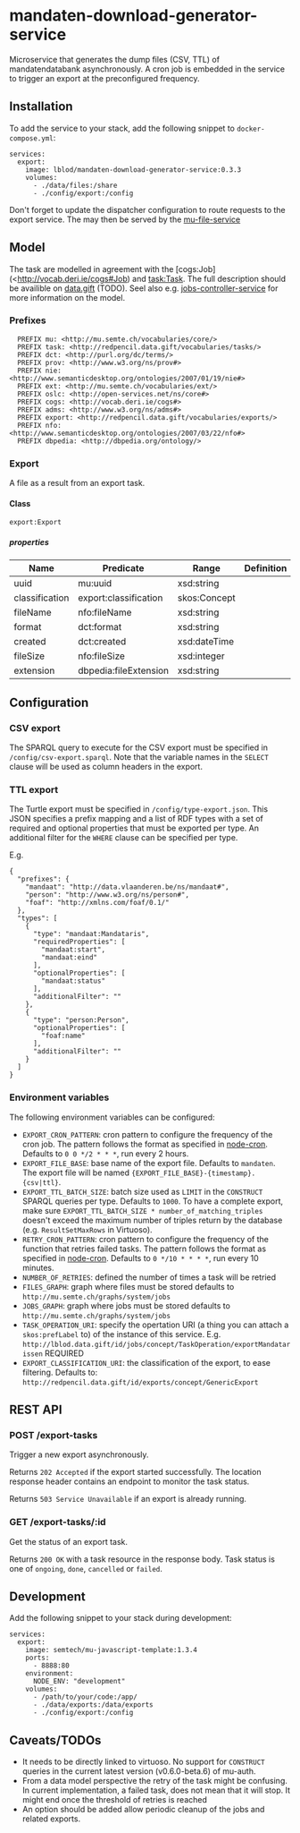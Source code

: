 # mandaten-download-generator-service

Microservice that generates the dump files (CSV, TTL) of mandatendatabank asynchronously. A cron job is embedded in the service to trigger an export at the preconfigured frequency.

## Installation
To add the service to your stack, add the following snippet to `docker-compose.yml`:
```
services:
  export:
    image: lblod/mandaten-download-generator-service:0.3.3
    volumes:
      - ./data/files:/share
      - ./config/export:/config
```

Don't forget to update the dispatcher configuration to route requests to the export service.
The may then be served by the [mu-file-service](https://github.com/mu-semtech/file-service)
## Model
The task are modelled in agreement with the [cogs:Job](<http://vocab.deri.ie/cogs#Job) and [task:Task](http://redpencil.data.gift/vocabularies/tasks/Task).
The full description should be availible on [data.gift](https://redpencil.data.gift/vocabularies/tasks) (TODO).
Seel also e.g. [jobs-controller-service](https://github.com/lblod/job-controller-service) for more information on the model.

### Prefixes
```
  PREFIX mu: <http://mu.semte.ch/vocabularies/core/>
  PREFIX task: <http://redpencil.data.gift/vocabularies/tasks/>
  PREFIX dct: <http://purl.org/dc/terms/>
  PREFIX prov: <http://www.w3.org/ns/prov#>
  PREFIX nie: <http://www.semanticdesktop.org/ontologies/2007/01/19/nie#>
  PREFIX ext: <http://mu.semte.ch/vocabularies/ext/>
  PREFIX oslc: <http://open-services.net/ns/core#>
  PREFIX cogs: <http://vocab.deri.ie/cogs#>
  PREFIX adms: <http://www.w3.org/ns/adms#>
  PREFIX export: <http://redpencil.data.gift/vocabularies/exports/>
  PREFIX nfo: <http://www.semanticdesktop.org/ontologies/2007/03/22/nfo#>
  PREFIX dbpedia: <http://dbpedia.org/ontology/>
```
### Export
A file as a result from an export task.
#### Class
`export:Export`
##### properties
Name | Predicate | Range | Definition
--- | --- | --- | ---
uuid |mu:uuid | xsd:string
classification | export:classification | skos:Concept
fileName | nfo:fileName | xsd:string
format | dct:format | xsd:string
created | dct:created | xsd:dateTime
fileSize | nfo:fileSize | xsd:integer
extension | dbpedia:fileExtension | xsd:string


## Configuration
### CSV export
The SPARQL query to execute for the CSV export must be specified in `/config/csv-export.sparql`. Note that the variable names in the `SELECT` clause will be used as column headers in the export.

### TTL export
The Turtle export must be specified in `/config/type-export.json`. This JSON specifies a prefix mapping and a list of RDF types with a set of required and optional properties that must be exported per type. An additional filter for the `WHERE` clause can be specified per type.

E.g.
```
{
  "prefixes": {
    "mandaat": "http://data.vlaanderen.be/ns/mandaat#",
    "person": "http://www.w3.org/ns/person#",
    "foaf": "http://xmlns.com/foaf/0.1/"
  },
  "types": [
    {
      "type": "mandaat:Mandataris",
      "requiredProperties": [
        "mandaat:start",
        "mandaat:eind"
      ],
      "optionalProperties": [
        "mandaat:status"
      ],
      "additionalFilter": ""
    },
    {
      "type": "person:Person",
      "optionalProperties": [
        "foaf:name"
      ],
      "additionalFilter": ""
    }
  ]
}
```

### Environment variables
The following environment variables can be configured:
* `EXPORT_CRON_PATTERN`: cron pattern to configure the frequency of the cron job. The pattern follows the format as specified in [node-cron](https://www.npmjs.com/package/cron#available-cron-patterns). Defaults to `0 0 */2 * * *`, run every 2 hours.
* `EXPORT_FILE_BASE`: base name of the export file. Defaults to `mandaten`. The export file will be named `{EXPORT_FILE_BASE}-{timestamp}.{csv|ttl}`.
* `EXPORT_TTL_BATCH_SIZE`: batch size used as `LIMIT` in the `CONSTRUCT` SPARQL queries per type. Defaults to `1000`. To have a complete export, make sure `EXPORT_TTL_BATCH_SIZE * number_of_matching_triples` doesn't exceed the maximum number of triples return by the database (e.g. `ResultSetMaxRows` in Virtuoso).
* `RETRY_CRON_PATTERN`: cron pattern to configure the frequency of the function that retries failed tasks. The pattern follows the format as specified in [node-cron](https://www.npmjs.com/package/cron#available-cron-patterns). Defaults to `0 */10 * * * *`, run every 10 minutes.
* `NUMBER_OF_RETRIES`: defined the number of times a task will be retried
* `FILES_GRAPH`: graph where files must be stored defaults to `http://mu.semte.ch/graphs/system/jobs`
* `JOBS_GRAPH`: graph where jobs must be stored defaults to `http://mu.semte.ch/graphs/system/jobs`
* `TASK_OPERATION_URI`: specify the opertation URI (a thing you can attach a `skos:prefLabel` to) of the instance of this service. E.g. `http://lblod.data.gift/id/jobs/concept/TaskOperation/exportMandatarissen` REQUIRED
* `EXPORT_CLASSIFICATION_URI`: the classification of the export, to ease filtering. Defaults to: `http://redpencil.data.gift/id/exports/concept/GenericExport`

## REST API
### POST /export-tasks
Trigger a new export asynchronously.

Returns `202 Accepted` if the export started successfully. The location response header contains an endpoint to monitor the task status.

Returns `503 Service Unavailable` if an export is already running.

### GET /export-tasks/:id
Get the status of an export task.

Returns `200 OK` with a task resource in the response body. Task status is one of `ongoing`, `done`, `cancelled` or `failed`.

## Development
Add the following snippet to your stack during development:
```
services:
  export:
    image: semtech/mu-javascript-template:1.3.4
    ports:
      - 8888:80
    environment:
      NODE_ENV: "development"
    volumes:
      - /path/to/your/code:/app/
      - ./data/exports:/data/exports
      - ./config/export:/config
```
## Caveats/TODOs
- It needs to be directly linked to virtuoso. No support for `CONSTRUCT` queries in the current latest version (v0.6.0-beta.6) of mu-auth.
- From a data model perspective the retry of the task might be confusing. In current implementation, a failed task, does not mean that it will stop.
  It might end once the threshold of retries is reached
- An option should be added allow periodic cleanup of the jobs and related exports.
